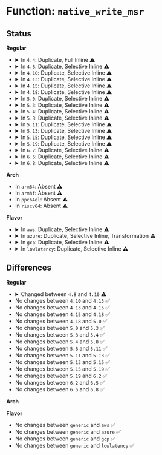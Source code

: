 # Function: <code>native_write_msr</code>

## Status
<b>Regular</b>
<ul>
<li>
<details>
<summary>In <code>4.4</code>: Duplicate, Full Inline ⚠️</summary>

**Collision:** Static Duplication

**Inline:** Full

**Transformation:** False

**Instances:**

```
In arch/x86/kernel/cpu/microcode/intel.c (ffffffff8104d4f7)
Location: arch/x86/include/asm/msr.h:84
Inline: True
Inline callers:
  - arch/x86/kernel/cpu/microcode/intel.c:collect_cpu_info_early
```
```
In arch/x86/kernel/cpu/microcode/amd.c (ffffffff8104e38d)
Location: arch/x86/include/asm/msr.h:84
Inline: True
Inline callers:
  - arch/x86/kernel/cpu/microcode/amd.c:apply_ucode_in_initrd
  - arch/x86/kernel/cpu/microcode/amd.c:apply_microcode_amd
  - arch/x86/kernel/cpu/microcode/amd.c:load_ucode_amd_ap
  - arch/x86/kernel/cpu/microcode/amd.c:reload_ucode_amd
```
```
In arch/x86/kernel/kvmclock.c (ffffffff810642a1)
Location: arch/x86/include/asm/msr.h:84
Inline: True
Inline callers:
  - arch/x86/kernel/kvmclock.c:kvm_crash_shutdown
  - arch/x86/kernel/kvmclock.c:kvm_shutdown
  - arch/x86/kernel/kvmclock.c:kvm_get_wallclock
```
</details>
</li>
<li>
<details>
<summary>In <code>4.8</code>: Duplicate, Selective Inline ⚠️</summary>

```c
void native_write_msr(unsigned int msr, unsigned int low, unsigned int high);
```

**Collision:** Static Duplication

**Inline:** Selective

**Transformation:** False

**Instances:**

```
In arch/x86/kernel/cpu/microcode/intel.c (ffffffff8104dd0b)
Location: arch/x86/include/asm/msr.h:118
Inline: True
Inline callers:
  - arch/x86/kernel/cpu/microcode/intel.c:apply_microcode_early
  - arch/x86/kernel/cpu/microcode/intel.c:apply_microcode_early
  - arch/x86/kernel/cpu/microcode/intel.c:collect_cpu_info_early
```
```
In arch/x86/kernel/cpu/microcode/amd.c (ffffffff8104e469)
Location: arch/x86/include/asm/msr.h:118
Inline: True
Inline callers:
  - arch/x86/kernel/cpu/microcode/amd.c:__apply_microcode_amd
```
```
In arch/x86/kernel/kvmclock.c (ffffffff81063f41)
Location: arch/x86/include/asm/msr.h:118
Inline: True
Inline callers:
  - arch/x86/kernel/kvmclock.c:kvm_shutdown
  - arch/x86/kernel/kvmclock.c:kvm_crash_shutdown
  - arch/x86/kernel/kvmclock.c:kvm_get_wallclock
```
```
In arch/x86/kernel/paravirt.c (ffffffff81064820)
Location: arch/x86/include/asm/msr.h:118
Inline: True
```
**Symbols:**

```
ffffffff81064820-ffffffff81064847: native_write_msr (STB_LOCAL)
```
</details>
</li>
<li>
<details>
<summary>In <code>4.10</code>: Duplicate, Selective Inline ⚠️</summary>

```c
void native_write_msr(unsigned int msr, u32 low, u32 high);
```

**Collision:** Static Duplication

**Inline:** Selective

**Transformation:** False

**Instances:**

```
In arch/x86/kernel/cpu/intel.c (ffffffff81041a1a)
Location: arch/x86/include/asm/msr.h:129
Inline: True
Inline callers:
  - arch/x86/kernel/cpu/intel.c:early_init_intel
```
```
In arch/x86/kernel/cpu/microcode/intel.c (ffffffff81050311)
Location: arch/x86/include/asm/msr.h:129
Inline: True
Inline callers:
  - arch/x86/kernel/cpu/microcode/intel.c:apply_microcode_intel
  - arch/x86/kernel/cpu/microcode/intel.c:apply_microcode_early
  - arch/x86/kernel/cpu/microcode/intel.c:apply_microcode_early
  - arch/x86/kernel/cpu/microcode/intel.c:collect_cpu_info_early
```
```
In arch/x86/kernel/cpu/microcode/amd.c (ffffffff81051039)
Location: arch/x86/include/asm/msr.h:129
Inline: True
Inline callers:
  - arch/x86/kernel/cpu/microcode/amd.c:__apply_microcode_amd
```
```
In arch/x86/kernel/kvmclock.c (ffffffff81067441)
Location: arch/x86/include/asm/msr.h:129
Inline: True
Inline callers:
  - arch/x86/kernel/kvmclock.c:kvm_shutdown
  - arch/x86/kernel/kvmclock.c:kvm_crash_shutdown
  - arch/x86/kernel/kvmclock.c:kvm_get_wallclock
```
```
In arch/x86/kernel/paravirt.c (ffffffff81067d00)
Location: arch/x86/include/asm/msr.h:129
Inline: True
```
**Symbols:**

```
ffffffff81067d00-ffffffff81067d27: native_write_msr (STB_LOCAL)
```
</details>
</li>
<li>
<details>
<summary>In <code>4.13</code>: Duplicate, Selective Inline ⚠️</summary>

```c
void native_write_msr(unsigned int msr, u32 low, u32 high);
```

**Collision:** Static Duplication

**Inline:** Selective

**Transformation:** False

**Instances:**

```
In arch/x86/kernel/kvmclock.c (ffffffff81066731)
Location: arch/x86/include/asm/msr.h:145
Inline: True
Inline callers:
  - arch/x86/kernel/kvmclock.c:kvm_shutdown
  - arch/x86/kernel/kvmclock.c:kvm_crash_shutdown
  - arch/x86/kernel/kvmclock.c:kvm_get_wallclock
```
```
In arch/x86/kernel/paravirt.c (ffffffff81067050)
Location: arch/x86/include/asm/msr.h:145
Inline: True
```
**Symbols:**

```
ffffffff81067050-ffffffff81067075: native_write_msr (STB_LOCAL)
```
</details>
</li>
<li>
<details>
<summary>In <code>4.15</code>: Duplicate, Selective Inline ⚠️</summary>

```c
void native_write_msr(unsigned int msr, u32 low, u32 high);
```

**Collision:** Static Duplication

**Inline:** Selective

**Transformation:** False

**Instances:**

```
In arch/x86/kernel/kvmclock.c (ffffffff8106a901)
Location: arch/x86/include/asm/msr.h:146
Inline: True
Inline callers:
  - arch/x86/kernel/kvmclock.c:kvm_shutdown
  - arch/x86/kernel/kvmclock.c:kvm_crash_shutdown
  - arch/x86/kernel/kvmclock.c:kvm_get_wallclock
```
```
In arch/x86/kernel/paravirt.c (ffffffff8106b1a0)
Location: arch/x86/include/asm/msr.h:146
Inline: True
```
**Symbols:**

```
ffffffff8106b1a0-ffffffff8106b1c6: native_write_msr (STB_LOCAL)
```
</details>
</li>
<li>
<details>
<summary>In <code>4.18</code>: Duplicate, Selective Inline ⚠️</summary>

```c
void native_write_msr(unsigned int msr, u32 low, u32 high);
```

**Collision:** Static Duplication

**Inline:** Selective

**Transformation:** False

**Instances:**

```
In arch/x86/kernel/kvmclock.c (ffffffff8106d5d9)
Location: arch/x86/include/asm/msr.h:160
Inline: True
Inline callers:
  - arch/x86/kernel/kvmclock.c:kvm_shutdown
  - arch/x86/kernel/kvmclock.c:kvm_crash_shutdown
  - arch/x86/kernel/kvmclock.c:kvm_get_wallclock
```
```
In arch/x86/kernel/paravirt.c (ffffffff8106de20)
Location: arch/x86/include/asm/msr.h:160
Inline: True
```
**Symbols:**

```
ffffffff8106de20-ffffffff8106de43: native_write_msr (STB_LOCAL)
```
</details>
</li>
<li>
<details>
<summary>In <code>5.0</code>: Duplicate, Selective Inline ⚠️</summary>

```c
void native_write_msr(unsigned int msr, u32 low, u32 high);
```

**Collision:** Static Duplication

**Inline:** Selective

**Transformation:** False

**Instances:**

```
In arch/x86/kernel/kvmclock.c (ffffffff810738b9)
Location: arch/x86/include/asm/msr.h:160
Inline: True
Inline callers:
  - arch/x86/kernel/kvmclock.c:kvm_shutdown
  - arch/x86/kernel/kvmclock.c:kvm_shutdown
  - arch/x86/kernel/kvmclock.c:kvm_crash_shutdown
  - arch/x86/kernel/kvmclock.c:kvm_crash_shutdown
```
```
In arch/x86/kernel/paravirt.c (ffffffff81073f30)
Location: arch/x86/include/asm/msr.h:160
Inline: True
```
**Symbols:**

```
ffffffff81073f30-ffffffff81073f53: native_write_msr (STB_LOCAL)
```
</details>
</li>
<li>
<details>
<summary>In <code>5.3</code>: Duplicate, Selective Inline ⚠️</summary>

```c
void native_write_msr(unsigned int msr, u32 low, u32 high);
```

**Collision:** Static Duplication

**Inline:** Selective

**Transformation:** False

**Instances:**

```
In arch/x86/kernel/kvmclock.c (ffffffff81077429)
Location: arch/x86/include/asm/msr.h:160
Inline: True
Inline callers:
  - arch/x86/kernel/kvmclock.c:kvm_shutdown
  - arch/x86/kernel/kvmclock.c:kvm_shutdown
  - arch/x86/kernel/kvmclock.c:kvm_crash_shutdown
  - arch/x86/kernel/kvmclock.c:kvm_crash_shutdown
```
```
In arch/x86/kernel/paravirt.c (ffffffff81077ab0)
Location: arch/x86/include/asm/msr.h:160
Inline: True
```
**Symbols:**

```
ffffffff81077ab0-ffffffff81077ad2: native_write_msr (STB_LOCAL)
```
</details>
</li>
<li>
<details>
<summary>In <code>5.4</code>: Duplicate, Selective Inline ⚠️</summary>

```c
void native_write_msr(unsigned int msr, u32 low, u32 high);
```

**Collision:** Static Duplication

**Inline:** Selective

**Transformation:** False

**Instances:**

```
In arch/x86/kernel/kvmclock.c (ffffffff810784b9)
Location: arch/x86/include/asm/msr.h:160
Inline: True
Inline callers:
  - arch/x86/kernel/kvmclock.c:kvm_shutdown
  - arch/x86/kernel/kvmclock.c:kvm_shutdown
  - arch/x86/kernel/kvmclock.c:kvm_crash_shutdown
  - arch/x86/kernel/kvmclock.c:kvm_crash_shutdown
```
```
In arch/x86/kernel/paravirt.c (ffffffff81078b20)
Location: arch/x86/include/asm/msr.h:160
Inline: True
```
**Symbols:**

```
ffffffff81078b20-ffffffff81078b42: native_write_msr (STB_LOCAL)
```
</details>
</li>
<li>
<details>
<summary>In <code>5.8</code>: Duplicate, Selective Inline ⚠️</summary>

```c
void native_write_msr(unsigned int msr, u32 low, u32 high);
```

**Collision:** Static Duplication

**Inline:** Selective

**Transformation:** False

**Instances:**

```
In arch/x86/kernel/kvmclock.c (ffffffff8107f7e9)
Location: arch/x86/include/asm/msr.h:160
Inline: True
Inline callers:
  - arch/x86/kernel/kvmclock.c:kvm_shutdown
  - arch/x86/kernel/kvmclock.c:kvm_shutdown
  - arch/x86/kernel/kvmclock.c:kvm_crash_shutdown
  - arch/x86/kernel/kvmclock.c:kvm_crash_shutdown
```
```
In arch/x86/kernel/paravirt.c (ffffffff8107fe20)
Location: arch/x86/include/asm/msr.h:160
Inline: True
```
**Symbols:**

```
ffffffff8107fe20-ffffffff8107fe42: native_write_msr (STB_LOCAL)
```
</details>
</li>
<li>
<details>
<summary>In <code>5.11</code>: Duplicate, Selective Inline ⚠️</summary>

```c
void native_write_msr(unsigned int msr, u32 low, u32 high);
```

**Collision:** Static Duplication

**Inline:** Selective

**Transformation:** False

**Instances:**

```
In arch/x86/kernel/kvmclock.c (ffffffff8107f449)
Location: arch/x86/include/asm/msr.h:158
Inline: True
Inline callers:
  - arch/x86/kernel/kvmclock.c:kvm_shutdown
  - arch/x86/kernel/kvmclock.c:kvm_shutdown
  - arch/x86/kernel/kvmclock.c:kvm_crash_shutdown
  - arch/x86/kernel/kvmclock.c:kvm_crash_shutdown
```
```
In arch/x86/kernel/paravirt.c (ffffffff8107fa40)
Location: arch/x86/include/asm/msr.h:158
Inline: True
```
**Symbols:**

```
ffffffff8107fa40-ffffffff8107fa62: native_write_msr (STB_LOCAL)
```
</details>
</li>
<li>
<details>
<summary>In <code>5.13</code>: Duplicate, Selective Inline ⚠️</summary>

```c
void native_write_msr(unsigned int msr, u32 low, u32 high);
```

**Collision:** Static Duplication

**Inline:** Selective

**Transformation:** False

**Instances:**

```
In arch/x86/kernel/kvmclock.c (ffffffff81080668)
Location: arch/x86/include/asm/msr.h:158
Inline: True
Inline callers:
  - arch/x86/kernel/kvmclock.c:kvmclock_disable
```
```
In arch/x86/kernel/paravirt.c (ffffffff81080b60)
Location: arch/x86/include/asm/msr.h:158
Inline: True
```
**Symbols:**

```
ffffffff81080b60-ffffffff81080b83: native_write_msr (STB_LOCAL)
```
</details>
</li>
<li>
<details>
<summary>In <code>5.15</code>: Duplicate, Selective Inline ⚠️</summary>

```c
void native_write_msr(unsigned int msr, u32 low, u32 high);
```

**Collision:** Static Duplication

**Inline:** Selective

**Transformation:** False

**Instances:**

```
In arch/x86/kernel/kvmclock.c (ffffffff8108f598)
Location: arch/x86/include/asm/msr.h:158
Inline: True
Inline callers:
  - arch/x86/kernel/kvmclock.c:kvmclock_disable
```
```
In arch/x86/kernel/paravirt.c (ffffffff8108fab0)
Location: arch/x86/include/asm/msr.h:158
Inline: True
```
**Symbols:**

```
ffffffff8108fab0-ffffffff8108fad0: native_write_msr (STB_LOCAL)
```
</details>
</li>
<li>
<details>
<summary>In <code>5.19</code>: Duplicate, Selective Inline ⚠️</summary>

```c
void native_write_msr(unsigned int msr, u32 low, u32 high);
```

**Collision:** Static Duplication

**Inline:** Selective

**Transformation:** False

**Instances:**

```
In arch/x86/kernel/kvmclock.c (ffffffff810a0328)
Location: arch/x86/include/asm/msr.h:143
Inline: True
Inline callers:
  - arch/x86/kernel/kvmclock.c:kvmclock_disable
```
```
In arch/x86/kernel/paravirt.c (ffffffff810a07c0)
Location: arch/x86/include/asm/msr.h:143
Inline: True
```
**Symbols:**

```
ffffffff810a07c0-ffffffff810a07fc: native_write_msr (STB_LOCAL)
```
</details>
</li>
<li>
<details>
<summary>In <code>6.2</code>: Duplicate, Selective Inline ⚠️</summary>

```c
void native_write_msr(unsigned int msr, u32 low, u32 high);
```

**Collision:** Static Duplication

**Inline:** Selective

**Transformation:** False

**Instances:**

```
In arch/x86/xen/pmu.c (ffffffff81034baa)
Location: arch/x86/include/asm/msr.h:143
Inline: True
Inline callers:
  - arch/x86/xen/pmu.c:pmu_msr_write
```
```
In arch/x86/xen/enlighten_pv.c (ffffffff8103866c)
Location: arch/x86/include/asm/msr.h:143
Inline: True
Inline callers:
  - arch/x86/xen/enlighten_pv.c:xen_do_write_msr
```
```
In arch/x86/kernel/kvmclock.c (ffffffff810b7e18)
Location: arch/x86/include/asm/msr.h:143
Inline: True
Inline callers:
  - arch/x86/kernel/kvmclock.c:kvmclock_disable
```
```
In arch/x86/kernel/paravirt.c (ffffffff810b84f0)
Location: arch/x86/include/asm/msr.h:143
Inline: True
```
**Symbols:**

```
ffffffff810b84f0-ffffffff810b852c: native_write_msr (STB_LOCAL)
```
</details>
</li>
<li>
<details>
<summary>In <code>6.5</code>: Duplicate, Selective Inline ⚠️</summary>

```c
void native_write_msr(unsigned int msr, u32 low, u32 high);
```

**Collision:** Static Duplication

**Inline:** Selective

**Transformation:** False

**Instances:**

```
In arch/x86/xen/pmu.c (ffffffff81034b2a)
Location: arch/x86/include/asm/msr.h:143
Inline: True
Inline callers:
  - arch/x86/xen/pmu.c:pmu_msr_write
```
```
In arch/x86/xen/enlighten_pv.c (ffffffff81038479)
Location: arch/x86/include/asm/msr.h:143
Inline: True
Inline callers:
  - arch/x86/xen/enlighten_pv.c:xen_do_write_msr
```
```
In arch/x86/kernel/kvmclock.c (ffffffff810bafa8)
Location: arch/x86/include/asm/msr.h:143
Inline: True
Inline callers:
  - arch/x86/kernel/kvmclock.c:kvmclock_disable
```
```
In arch/x86/kernel/paravirt.c (ffffffff810bb690)
Location: arch/x86/include/asm/msr.h:143
Inline: True
```
**Symbols:**

```
ffffffff810bb690-ffffffff810bb6cc: native_write_msr (STB_LOCAL)
```
</details>
</li>
<li>
<details>
<summary>In <code>6.8</code>: Duplicate, Selective Inline ⚠️</summary>

```c
void native_write_msr(unsigned int msr, u32 low, u32 high);
```

**Collision:** Static Duplication

**Inline:** Selective

**Transformation:** False

**Instances:**

```
In arch/x86/xen/pmu.c (ffffffff8103ad2a)
Location: arch/x86/include/asm/msr.h:143
Inline: True
Inline callers:
  - arch/x86/xen/pmu.c:pmu_msr_write
```
```
In arch/x86/xen/enlighten_pv.c (ffffffff8103e7e9)
Location: arch/x86/include/asm/msr.h:143
Inline: True
Inline callers:
  - arch/x86/xen/enlighten_pv.c:xen_do_write_msr
```
```
In arch/x86/kernel/kvmclock.c (ffffffff810c23f9)
Location: arch/x86/include/asm/msr.h:143
Inline: True
Inline callers:
  - arch/x86/kernel/kvmclock.c:kvmclock_disable
```
```
In arch/x86/kernel/paravirt.c (ffffffff810c2aa0)
Location: arch/x86/include/asm/msr.h:143
Inline: True
```
**Symbols:**

```
ffffffff810c2aa0-ffffffff810c2adc: native_write_msr (STB_LOCAL)
```
</details>
</li>
</ul>
<b>Arch</b>
<ul>
<li>
In <code>arm64</code>: Absent ⚠️
</li>
<li>
In <code>armhf</code>: Absent ⚠️
</li>
<li>
In <code>ppc64el</code>: Absent ⚠️
</li>
<li>
In <code>riscv64</code>: Absent ⚠️
</li>
</ul>
<b>Flavor</b>
<ul>
<li>
<details>
<summary>In <code>aws</code>: Duplicate, Selective Inline ⚠️</summary>

```c
void native_write_msr(unsigned int msr, u32 low, u32 high);
```

**Collision:** Static Duplication

**Inline:** Selective

**Transformation:** False

**Instances:**

```
In arch/x86/kernel/kvmclock.c (ffffffff810774b9)
Location: arch/x86/include/asm/msr.h:160
Inline: True
Inline callers:
  - arch/x86/kernel/kvmclock.c:kvm_shutdown
  - arch/x86/kernel/kvmclock.c:kvm_shutdown
  - arch/x86/kernel/kvmclock.c:kvm_crash_shutdown
  - arch/x86/kernel/kvmclock.c:kvm_crash_shutdown
```
```
In arch/x86/kernel/paravirt.c (ffffffff81077b20)
Location: arch/x86/include/asm/msr.h:160
Inline: True
```
**Symbols:**

```
ffffffff81077b20-ffffffff81077b42: native_write_msr (STB_LOCAL)
```
</details>
</li>
<li>
<details>
<summary>In <code>azure</code>: Duplicate, Selective Inline, Transformation ⚠️</summary>

```c
void native_write_msr(unsigned int msr, u32 low, u32 high);
```

**Collision:** Static Duplication

**Inline:** Selective

**Transformation:** True

**Instances:**

```
In arch/x86/events/core.c (ffffffff810064e5)
Location: arch/x86/include/asm/msr.h:160
Inline: True
Inline callers:
  - arch/x86/events/core.c:x86_pmu_enable_event
  - arch/x86/events/core.c:x86_pmu_enable_event
  - arch/x86/events/core.c:x86_pmu_enable_event
  - arch/x86/events/core.c:x86_perf_event_set_period
  - arch/x86/events/core.c:x86_perf_event_set_period
  - arch/x86/events/core.c:x86_perf_event_set_period
  - arch/x86/events/core.c:x86_pmu_enable_all
  - arch/x86/events/core.c:x86_pmu_enable_all
  - arch/x86/events/core.c:x86_pmu_enable_all
  - arch/x86/events/core.c:x86_pmu_disable_all
  - arch/x86/events/core.c:x86_pmu_disable_all
```
```
In arch/x86/events/amd/core.c (ffffffff81007cfd)
Location: arch/x86/include/asm/msr.h:160
Inline: True
Inline callers:
  - arch/x86/events/amd/core.c:amd_pmu_disable_event
  - arch/x86/events/amd/core.c:amd_pmu_disable_event
```
```
In arch/x86/events/amd/uncore.c (ffffffff810086ef)
Location: arch/x86/include/asm/msr.h:160
Inline: True
Inline callers:
  - arch/x86/events/amd/uncore.c:amd_uncore_start
  - arch/x86/events/amd/uncore.c:amd_uncore_start
```
```
In arch/x86/events/amd/ibs.c (ffffffff810093f1)
Location: arch/x86/include/asm/msr.h:160
Inline: True
Inline callers:
  - arch/x86/events/amd/ibs.c:perf_ibs_handle_irq
  - arch/x86/events/amd/ibs.c:perf_ibs_stop
  - arch/x86/events/amd/ibs.c:perf_ibs_stop
  - arch/x86/events/amd/ibs.c:perf_ibs_start
```
```
In arch/x86/events/intel/core.c (ffffffff8100c2a0)
Location: arch/x86/include/asm/msr.h:160
Inline: True
Inline callers:
  - arch/x86/events/intel/core.c:intel_pmu_cpu_dying
  - arch/x86/events/intel/core.c:intel_pmu_cpu_starting
  - arch/x86/events/intel/core.c:intel_pmu_cpu_starting
  - arch/x86/events/intel/core.c:core_pmu_enable_all
  - arch/x86/events/intel/core.c:core_pmu_enable_all
  - arch/x86/events/intel/core.c:core_pmu_enable_all
  - arch/x86/events/intel/core.c:intel_pmu_handle_irq
  - arch/x86/events/intel/core.c:intel_pmu_handle_irq_v4
  - arch/x86/events/intel/core.c:intel_pmu_save_and_restart
  - arch/x86/events/intel/core.c:intel_pmu_enable_event
  - arch/x86/events/intel/core.c:intel_pmu_enable_event
  - arch/x86/events/intel/core.c:intel_pmu_enable_event
  - arch/x86/events/intel/core.c:intel_pmu_disable_event
  - arch/x86/events/intel/core.c:intel_pmu_disable_event
  - arch/x86/events/intel/core.c:intel_pmu_disable_event
  - arch/x86/events/intel/core.c:intel_tfa_pmu_enable_all
  - arch/x86/events/intel/core.c:intel_pmu_nhm_enable_all
  - arch/x86/events/intel/core.c:intel_pmu_nhm_enable_all
  - arch/x86/events/intel/core.c:intel_pmu_nhm_enable_all
  - arch/x86/events/intel/core.c:intel_pmu_nhm_enable_all
  - arch/x86/events/intel/core.c:intel_pmu_nhm_enable_all
  - arch/x86/events/intel/core.c:intel_pmu_nhm_enable_all
  - arch/x86/events/intel/core.c:intel_pmu_nhm_enable_all
  - arch/x86/events/intel/core.c:intel_pmu_nhm_enable_all
  - arch/x86/events/intel/core.c:__intel_pmu_disable_all
Direct callers:
  - arch/x86/events/intel/core.c:intel_pmu_reset
  - arch/x86/events/intel/core.c:intel_pmu_reset
  - arch/x86/events/intel/core.c:intel_pmu_reset
```
```
In arch/x86/events/intel/ds.c (ffffffff81010e87)
Location: arch/x86/include/asm/msr.h:160
Inline: True
Inline callers:
  - arch/x86/events/intel/ds.c:perf_restore_debug_store
  - arch/x86/events/intel/ds.c:intel_pmu_pebs_disable_all
  - arch/x86/events/intel/ds.c:intel_pmu_pebs_enable_all
  - arch/x86/events/intel/ds.c:intel_pmu_pebs_disable
  - arch/x86/events/intel/ds.c:intel_pmu_pebs_enable
  - arch/x86/events/intel/ds.c:intel_pmu_pebs_enable
  - arch/x86/events/intel/ds.c:intel_pmu_disable_bts
  - arch/x86/events/intel/ds.c:intel_pmu_enable_bts
```
```
In arch/x86/events/intel/knc.c (ffffffff81011188)
Location: arch/x86/include/asm/msr.h:160
Inline: True
Inline callers:
  - arch/x86/events/intel/knc.c:knc_pmu_handle_irq
  - arch/x86/events/intel/knc.c:knc_pmu_enable_all
  - arch/x86/events/intel/knc.c:knc_pmu_disable_all
```
```
In arch/x86/events/intel/lbr.c (ffffffff810121ec)
Location: arch/x86/include/asm/msr.h:160
Inline: True
Inline callers:
  - arch/x86/events/intel/lbr.c:intel_pmu_lbr_disable_all
  - arch/x86/events/intel/lbr.c:intel_pmu_lbr_enable_all
  - arch/x86/events/intel/lbr.c:intel_pmu_lbr_enable_all
  - arch/x86/events/intel/lbr.c:intel_pmu_lbr_sched_task
  - arch/x86/events/intel/lbr.c:intel_pmu_lbr_sched_task
  - arch/x86/events/intel/lbr.c:intel_pmu_lbr_sched_task
  - arch/x86/events/intel/lbr.c:intel_pmu_lbr_sched_task
  - arch/x86/events/intel/lbr.c:intel_pmu_lbr_sched_task
  - arch/x86/events/intel/lbr.c:intel_pmu_lbr_sched_task
  - arch/x86/events/intel/lbr.c:intel_pmu_lbr_sched_task
  - arch/x86/events/intel/lbr.c:intel_pmu_lbr_reset
  - arch/x86/events/intel/lbr.c:intel_pmu_lbr_reset
  - arch/x86/events/intel/lbr.c:intel_pmu_lbr_reset
  - arch/x86/events/intel/lbr.c:intel_pmu_lbr_reset
```
```
In arch/x86/events/intel/p4.c (ffffffff81012ce4)
Location: arch/x86/include/asm/msr.h:160
Inline: True
Inline callers:
  - arch/x86/events/intel/p4.c:p4_pmu_handle_irq
```
```
In arch/x86/events/intel/p6.c (ffffffff81013922)
Location: arch/x86/include/asm/msr.h:160
Inline: True
Inline callers:
  - arch/x86/events/intel/p6.c:p6_pmu_enable_all
  - arch/x86/events/intel/p6.c:p6_pmu_disable_all
```
```
In arch/x86/events/intel/pt.c (ffffffff81013ba0)
Location: arch/x86/include/asm/msr.h:160
Inline: True
Inline callers:
  - arch/x86/events/intel/pt.c:intel_pt_handle_vmx
  - arch/x86/events/intel/pt.c:pt_handle_status
  - arch/x86/events/intel/pt.c:pt_config_buffer
  - arch/x86/events/intel/pt.c:pt_config_buffer
  - arch/x86/events/intel/pt.c:pt_config_stop
  - arch/x86/events/intel/pt.c:pt_config
  - arch/x86/events/intel/pt.c:pt_config
  - arch/x86/events/intel/pt.c:pt_config
  - arch/x86/events/intel/pt.c:pt_config
```
```
In arch/x86/events/intel/uncore_nhmex.c (ffffffff810194ed)
Location: arch/x86/include/asm/msr.h:160
Inline: True
Inline callers:
  - arch/x86/events/intel/uncore_nhmex.c:nhmex_rbox_msr_enable_event
  - arch/x86/events/intel/uncore_nhmex.c:nhmex_rbox_msr_enable_event
  - arch/x86/events/intel/uncore_nhmex.c:nhmex_rbox_msr_enable_event
  - arch/x86/events/intel/uncore_nhmex.c:nhmex_rbox_msr_enable_event
  - arch/x86/events/intel/uncore_nhmex.c:nhmex_rbox_msr_enable_event
  - arch/x86/events/intel/uncore_nhmex.c:nhmex_rbox_msr_enable_event
  - arch/x86/events/intel/uncore_nhmex.c:nhmex_rbox_msr_enable_event
  - arch/x86/events/intel/uncore_nhmex.c:nhmex_rbox_msr_enable_event
  - arch/x86/events/intel/uncore_nhmex.c:nhmex_rbox_msr_enable_event
  - arch/x86/events/intel/uncore_nhmex.c:nhmex_rbox_msr_enable_event
  - arch/x86/events/intel/uncore_nhmex.c:nhmex_mbox_msr_enable_event
  - arch/x86/events/intel/uncore_nhmex.c:nhmex_mbox_msr_enable_event
  - arch/x86/events/intel/uncore_nhmex.c:nhmex_mbox_msr_enable_event
  - arch/x86/events/intel/uncore_nhmex.c:nhmex_mbox_msr_enable_event
  - arch/x86/events/intel/uncore_nhmex.c:nhmex_mbox_msr_enable_event
  - arch/x86/events/intel/uncore_nhmex.c:nhmex_mbox_msr_enable_event
  - arch/x86/events/intel/uncore_nhmex.c:nhmex_mbox_msr_enable_event
  - arch/x86/events/intel/uncore_nhmex.c:nhmex_sbox_msr_enable_event
  - arch/x86/events/intel/uncore_nhmex.c:nhmex_sbox_msr_enable_event
  - arch/x86/events/intel/uncore_nhmex.c:nhmex_sbox_msr_enable_event
  - arch/x86/events/intel/uncore_nhmex.c:nhmex_sbox_msr_enable_event
  - arch/x86/events/intel/uncore_nhmex.c:nhmex_sbox_msr_enable_event
  - arch/x86/events/intel/uncore_nhmex.c:nhmex_bbox_msr_enable_event
  - arch/x86/events/intel/uncore_nhmex.c:nhmex_bbox_msr_enable_event
  - arch/x86/events/intel/uncore_nhmex.c:nhmex_bbox_msr_enable_event
  - arch/x86/events/intel/uncore_nhmex.c:nhmex_uncore_msr_disable_event
  - arch/x86/events/intel/uncore_nhmex.c:nhmex_uncore_msr_enable_box
  - arch/x86/events/intel/uncore_nhmex.c:nhmex_uncore_msr_disable_box
  - arch/x86/events/intel/uncore_nhmex.c:nhmex_uncore_msr_exit_box
  - arch/x86/events/intel/uncore_nhmex.c:nhmex_uncore_msr_init_box
```
```
In arch/x86/events/intel/uncore_snb.c (ffffffff81019b55)
Location: arch/x86/include/asm/msr.h:160
Inline: True
Inline callers:
  - arch/x86/events/intel/uncore_snb.c:nhm_uncore_msr_enable_box
  - arch/x86/events/intel/uncore_snb.c:nhm_uncore_msr_disable_box
  - arch/x86/events/intel/uncore_snb.c:skl_uncore_msr_enable_box
  - arch/x86/events/intel/uncore_snb.c:skl_uncore_msr_init_box
  - arch/x86/events/intel/uncore_snb.c:snb_uncore_msr_enable_box
  - arch/x86/events/intel/uncore_snb.c:snb_uncore_msr_disable_event
```
```
In arch/x86/events/intel/uncore_snbep.c (ffffffff8101c7f4)
Location: arch/x86/include/asm/msr.h:160
Inline: True
Inline callers:
  - arch/x86/events/intel/uncore_snbep.c:snr_cha_enable_event
  - arch/x86/events/intel/uncore_snbep.c:snr_cha_enable_event
  - arch/x86/events/intel/uncore_snbep.c:skx_iio_enable_event
  - arch/x86/events/intel/uncore_snbep.c:hswep_uncore_sbox_msr_init_box
  - arch/x86/events/intel/uncore_snbep.c:hswep_cbox_enable_event
  - arch/x86/events/intel/uncore_snbep.c:hswep_cbox_enable_event
  - arch/x86/events/intel/uncore_snbep.c:hswep_cbox_enable_event
  - arch/x86/events/intel/uncore_snbep.c:ivbep_cbox_enable_event
  - arch/x86/events/intel/uncore_snbep.c:ivbep_cbox_enable_event
  - arch/x86/events/intel/uncore_snbep.c:ivbep_cbox_enable_event
  - arch/x86/events/intel/uncore_snbep.c:ivbep_uncore_msr_init_box
  - arch/x86/events/intel/uncore_snbep.c:snbep_uncore_msr_init_box
  - arch/x86/events/intel/uncore_snbep.c:snbep_uncore_msr_disable_event
  - arch/x86/events/intel/uncore_snbep.c:snbep_uncore_msr_enable_event
  - arch/x86/events/intel/uncore_snbep.c:snbep_uncore_msr_enable_event
  - arch/x86/events/intel/uncore_snbep.c:snbep_uncore_msr_enable_box
  - arch/x86/events/intel/uncore_snbep.c:snbep_uncore_msr_disable_box
```
```
In arch/x86/hyperv/hv_init.c (ffffffff8101d295)
Location: arch/x86/include/asm/msr.h:160
Inline: True
Inline callers:
  - arch/x86/hyperv/hv_init.c:hyperv_report_panic_msg
  - arch/x86/hyperv/hv_init.c:hyperv_report_panic_msg
  - arch/x86/hyperv/hv_init.c:hyperv_report_panic_msg
  - arch/x86/hyperv/hv_init.c:hyperv_report_panic_msg
  - arch/x86/hyperv/hv_init.c:hyperv_report_panic_msg
  - arch/x86/hyperv/hv_init.c:hyperv_report_panic_msg
  - arch/x86/hyperv/hv_init.c:hyperv_cleanup
  - arch/x86/hyperv/hv_init.c:hyperv_cleanup
  - arch/x86/hyperv/hv_init.c:hyperv_cleanup
  - arch/x86/hyperv/hv_init.c:set_hv_tscchange_cb
  - arch/x86/hyperv/hv_init.c:set_hv_tscchange_cb
  - arch/x86/hyperv/hv_init.c:hyperv_stop_tsc_emulation
  - arch/x86/hyperv/hv_init.c:hv_cpu_init
Direct callers:
  - arch/x86/hyperv/hv_init.c:hyperv_init
  - arch/x86/hyperv/hv_init.c:hyperv_init
  - arch/x86/hyperv/hv_init.c:hyperv_init
```
```
In arch/x86/hyperv/hv_apic.c (ffffffff8101f218)
Location: arch/x86/include/asm/msr.h:160
Inline: True
Inline callers:
  - arch/x86/hyperv/hv_apic.c:hv_apic_eoi_write
  - arch/x86/hyperv/hv_apic.c:hv_apic_eoi_write
  - arch/x86/hyperv/hv_apic.c:hv_apic_icr_write
  - arch/x86/hyperv/hv_apic.c:hv_apic_icr_write
```
```
In arch/x86/kernel/process_64.c (ffffffff8102001f)
Location: arch/x86/include/asm/msr.h:160
Inline: True
Inline callers:
  - arch/x86/kernel/process_64.c:do_arch_prctl_64
  - arch/x86/kernel/process_64.c:do_arch_prctl_64
  - arch/x86/kernel/process_64.c:do_arch_prctl_64
  - arch/x86/kernel/process_64.c:do_arch_prctl_64
  - arch/x86/kernel/process_64.c:__switch_to
  - arch/x86/kernel/process_64.c:__switch_to
  - arch/x86/kernel/process_64.c:__switch_to
  - arch/x86/kernel/process_64.c:__switch_to
  - arch/x86/kernel/process_64.c:__switch_to
  - arch/x86/kernel/process_64.c:__switch_to
```
```
In arch/x86/kernel/process.c (ffffffff8102d991)
Location: arch/x86/include/asm/msr.h:160
Inline: True
Inline callers:
  - arch/x86/kernel/process.c:do_arch_prctl_common
  - arch/x86/kernel/process.c:__switch_to_xtra
  - arch/x86/kernel/process.c:__switch_to_xtra
  - arch/x86/kernel/process.c:__switch_to_xtra
  - arch/x86/kernel/process.c:__switch_to_xtra
  - arch/x86/kernel/process.c:__switch_to_xtra
  - arch/x86/kernel/process.c:__switch_to_xtra
  - arch/x86/kernel/process.c:__switch_to_xtra
  - arch/x86/kernel/process.c:__switch_to_xtra
  - arch/x86/kernel/process.c:__switch_to_xtra
  - arch/x86/kernel/process.c:__switch_to_xtra
  - arch/x86/kernel/process.c:__switch_to_xtra
  - arch/x86/kernel/process.c:__switch_to_xtra
  - arch/x86/kernel/process.c:speculation_ctrl_update
  - arch/x86/kernel/process.c:speculation_ctrl_update
  - arch/x86/kernel/process.c:speculation_ctrl_update
  - arch/x86/kernel/process.c:speculation_ctrl_update
  - arch/x86/kernel/process.c:speculation_ctrl_update
  - arch/x86/kernel/process.c:enable_cpuid
```
```
In arch/x86/kernel/step.c (ffffffff81032f72)
Location: arch/x86/include/asm/msr.h:160
Inline: True
Inline callers:
  - arch/x86/kernel/step.c:set_task_blockstep
```
```
In arch/x86/kernel/cpu/common.c (ffffffff8103693d)
Location: arch/x86/include/asm/msr.h:160
Inline: True
Inline callers:
  - arch/x86/kernel/cpu/common.c:cpu_init
  - arch/x86/kernel/cpu/common.c:cpu_init
  - arch/x86/kernel/cpu/common.c:cpu_init
  - arch/x86/kernel/cpu/common.c:cpu_init
  - arch/x86/kernel/cpu/common.c:cpu_init
  - arch/x86/kernel/cpu/common.c:cpu_init
  - arch/x86/kernel/cpu/common.c:syscall_init
  - arch/x86/kernel/cpu/common.c:syscall_init
  - arch/x86/kernel/cpu/common.c:syscall_init
  - arch/x86/kernel/cpu/common.c:syscall_init
  - arch/x86/kernel/cpu/common.c:syscall_init
  - arch/x86/kernel/cpu/common.c:syscall_init
  - arch/x86/kernel/cpu/common.c:syscall_init
  - arch/x86/kernel/cpu/common.c:syscall_init
  - arch/x86/kernel/cpu/common.c:identify_cpu
  - arch/x86/kernel/cpu/common.c:identify_cpu
  - arch/x86/kernel/cpu/common.c:identify_cpu
  - arch/x86/kernel/cpu/common.c:identify_cpu
  - arch/x86/kernel/cpu/common.c:load_percpu_segment
  - arch/x86/kernel/cpu/common.c:load_percpu_segment
```
```
In arch/x86/kernel/cpu/bugs.c (ffffffff81037af0)
Location: arch/x86/include/asm/msr.h:160
Inline: True
Inline callers:
  - arch/x86/kernel/cpu/bugs.c:x86_spec_ctrl_setup_ap
  - arch/x86/kernel/cpu/bugs.c:update_stibp_msr
  - arch/x86/kernel/cpu/bugs.c:x86_virt_spec_ctrl
Direct callers:
  - arch/x86/kernel/cpu/bugs.c:__ssb_select_mitigation
  - arch/x86/kernel/cpu/bugs.c:check_bugs
```
```
In arch/x86/kernel/cpu/umwait.c (ffffffff8103837b)
Location: arch/x86/include/asm/msr.h:160
Inline: True
Inline callers:
  - arch/x86/kernel/cpu/umwait.c:umwait_syscore_resume
  - arch/x86/kernel/cpu/umwait.c:umwait_cpu_offline
  - arch/x86/kernel/cpu/umwait.c:umwait_cpu_online
```
```
In arch/x86/kernel/cpu/intel.c (ffffffff81039242)
Location: arch/x86/include/asm/msr.h:160
Inline: True
Inline callers:
  - arch/x86/kernel/cpu/intel.c:init_intel
```
```
In arch/x86/kernel/cpu/tsx.c (ffffffff810398b0)
Location: arch/x86/include/asm/msr.h:160
Inline: True
Inline callers:
  - arch/x86/kernel/cpu/tsx.c:tsx_enable
  - arch/x86/kernel/cpu/tsx.c:tsx_disable
```
```
In arch/x86/kernel/cpu/intel_epb.c (ffffffff81039a5e)
Location: arch/x86/include/asm/msr.h:160
Inline: True
Inline callers:
  - arch/x86/kernel/cpu/intel_epb.c:intel_epb_restore
```
```
In arch/x86/kernel/cpu/amd.c (ffffffff8103ac6a)
Location: arch/x86/include/asm/msr.h:160
Inline: True
Inline callers:
  - arch/x86/kernel/cpu/amd.c:set_dr_addr_mask
  - arch/x86/kernel/cpu/amd.c:set_dr_addr_mask
```
```
In arch/x86/kernel/cpu/centaur.c (ffffffff8103b510)
Location: arch/x86/include/asm/msr.h:160
Inline: False
Direct callers:
  - arch/x86/kernel/cpu/centaur.c:init_centaur
  - arch/x86/kernel/cpu/centaur.c:init_centaur
```
```
In arch/x86/kernel/cpu/zhaoxin.c (ffffffff8103b820)
Location: arch/x86/include/asm/msr.h:160
Inline: True
Direct callers:
  - arch/x86/kernel/cpu/zhaoxin.c:init_zhaoxin
  - arch/x86/kernel/cpu/zhaoxin.c:init_zhaoxin
```
```
In arch/x86/kernel/cpu/mce/core.c (ffffffff8103e261)
Location: arch/x86/include/asm/msr.h:160
Inline: True
Inline callers:
  - arch/x86/kernel/cpu/mce/core.c:mce_cpu_online
  - arch/x86/kernel/cpu/mce/core.c:mce_cpu_online
  - arch/x86/kernel/cpu/mce/core.c:vendor_disable_error_reporting
  - arch/x86/kernel/cpu/mce/core.c:vendor_disable_error_reporting
  - arch/x86/kernel/cpu/mce/core.c:__mcheck_cpu_init_clear_banks
  - arch/x86/kernel/cpu/mce/core.c:__mcheck_cpu_init_clear_banks
  - arch/x86/kernel/cpu/mce/core.c:__mcheck_cpu_init_clear_banks
  - arch/x86/kernel/cpu/mce/core.c:__mcheck_cpu_init_clear_banks
```
```
In arch/x86/kernel/cpu/mce/intel.c (ffffffff8103ffac)
Location: arch/x86/include/asm/msr.h:160
Inline: True
Inline callers:
  - arch/x86/kernel/cpu/mce/intel.c:mce_intel_feature_clear
  - arch/x86/kernel/cpu/mce/intel.c:mce_intel_feature_init
  - arch/x86/kernel/cpu/mce/intel.c:__cmci_disable_bank
  - arch/x86/kernel/cpu/mce/intel.c:cmci_discover
  - arch/x86/kernel/cpu/mce/intel.c:cmci_toggle_interrupt_mode
```
```
In arch/x86/kernel/cpu/mce/amd.c (ffffffff810410d0)
Location: arch/x86/include/asm/msr.h:160
Inline: True
Inline callers:
  - arch/x86/kernel/cpu/mce/amd.c:log_and_reset_block
  - arch/x86/kernel/cpu/mce/amd.c:log_and_reset_block
  - arch/x86/kernel/cpu/mce/amd.c:amd_deferred_error_interrupt
  - arch/x86/kernel/cpu/mce/amd.c:amd_deferred_error_interrupt
  - arch/x86/kernel/cpu/mce/amd.c:amd_deferred_error_interrupt
  - arch/x86/kernel/cpu/mce/amd.c:amd_deferred_error_interrupt
  - arch/x86/kernel/cpu/mce/amd.c:mce_amd_feature_init
  - arch/x86/kernel/cpu/mce/amd.c:mce_amd_feature_init
  - arch/x86/kernel/cpu/mce/amd.c:mce_amd_feature_init
  - arch/x86/kernel/cpu/mce/amd.c:mce_amd_feature_init
  - arch/x86/kernel/cpu/mce/amd.c:disable_err_thresholding
  - arch/x86/kernel/cpu/mce/amd.c:disable_err_thresholding
  - arch/x86/kernel/cpu/mce/amd.c:disable_err_thresholding
  - arch/x86/kernel/cpu/mce/amd.c:disable_err_thresholding
  - arch/x86/kernel/cpu/mce/amd.c:threshold_restart_bank
  - arch/x86/kernel/cpu/mce/amd.c:threshold_restart_bank
```
```
In arch/x86/kernel/cpu/mce/therm_throt.c (ffffffff81042b0b)
Location: arch/x86/include/asm/msr.h:160
Inline: True
Inline callers:
  - arch/x86/kernel/cpu/mce/therm_throt.c:intel_init_thermal
  - arch/x86/kernel/cpu/mce/therm_throt.c:intel_init_thermal
  - arch/x86/kernel/cpu/mce/therm_throt.c:intel_init_thermal
  - arch/x86/kernel/cpu/mce/therm_throt.c:intel_init_thermal
  - arch/x86/kernel/cpu/mce/therm_throt.c:intel_init_thermal
  - arch/x86/kernel/cpu/mce/therm_throt.c:intel_init_thermal
  - arch/x86/kernel/cpu/mce/therm_throt.c:intel_init_thermal
```
```
In arch/x86/kernel/cpu/microcode/intel.c (ffffffff81047b01)
Location: arch/x86/include/asm/msr.h:160
Inline: True
Inline callers:
  - arch/x86/kernel/cpu/microcode/intel.c:apply_microcode_intel
```
```
In arch/x86/kernel/cpu/resctrl/core.c (ffffffff810493e3)
Location: arch/x86/include/asm/msr.h:160
Inline: True
Inline callers:
  - arch/x86/kernel/cpu/resctrl/core.c:cat_wrmsr
  - arch/x86/kernel/cpu/resctrl/core.c:cat_wrmsr
  - arch/x86/kernel/cpu/resctrl/core.c:mba_wrmsr_intel
  - arch/x86/kernel/cpu/resctrl/core.c:mba_wrmsr_intel
  - arch/x86/kernel/cpu/resctrl/core.c:mba_wrmsr_amd
  - arch/x86/kernel/cpu/resctrl/core.c:mba_wrmsr_amd
```
```
In arch/x86/kernel/cpu/resctrl/rdtgroup.c (ffffffff8104b788)
Location: arch/x86/include/asm/msr.h:160
Inline: True
Inline callers:
  - arch/x86/kernel/cpu/resctrl/rdtgroup.c:l2_qos_cfg_update
  - arch/x86/kernel/cpu/resctrl/rdtgroup.c:l2_qos_cfg_update
  - arch/x86/kernel/cpu/resctrl/rdtgroup.c:l3_qos_cfg_update
  - arch/x86/kernel/cpu/resctrl/rdtgroup.c:l3_qos_cfg_update
  - arch/x86/kernel/cpu/resctrl/rdtgroup.c:__resctrl_sched_in
  - arch/x86/kernel/cpu/resctrl/rdtgroup.c:__resctrl_sched_in
```
```
In arch/x86/kernel/cpu/resctrl/monitor.c (ffffffff8104e4bd)
Location: arch/x86/include/asm/msr.h:160
Inline: True
Inline callers:
  - arch/x86/kernel/cpu/resctrl/monitor.c:mbm_handle_overflow
  - arch/x86/kernel/cpu/resctrl/monitor.c:mbm_handle_overflow
  - arch/x86/kernel/cpu/resctrl/monitor.c:mbm_update
  - arch/x86/kernel/cpu/resctrl/monitor.c:mbm_update
  - arch/x86/kernel/cpu/resctrl/monitor.c:__mon_event_count
  - arch/x86/kernel/cpu/resctrl/monitor.c:__mon_event_count
  - arch/x86/kernel/cpu/resctrl/monitor.c:free_rmid
  - arch/x86/kernel/cpu/resctrl/monitor.c:free_rmid
  - arch/x86/kernel/cpu/resctrl/monitor.c:__check_limbo
  - arch/x86/kernel/cpu/resctrl/monitor.c:__check_limbo
```
```
In arch/x86/kernel/cpu/resctrl/pseudo_lock.c (ffffffff810504ed)
Location: arch/x86/include/asm/msr.h:160
Inline: True
Inline callers:
  - arch/x86/kernel/cpu/resctrl/pseudo_lock.c:measure_cycles_lat_fn
  - arch/x86/kernel/cpu/resctrl/pseudo_lock.c:measure_cycles_lat_fn
  - arch/x86/kernel/cpu/resctrl/pseudo_lock.c:pseudo_lock_fn
```
```
In arch/x86/kernel/tsc_sync.c (ffffffff81055417)
Location: arch/x86/include/asm/msr.h:160
Inline: True
Inline callers:
  - arch/x86/kernel/tsc_sync.c:tsc_store_and_check_tsc_adjust
  - arch/x86/kernel/tsc_sync.c:tsc_verify_tsc_adjust
Direct callers:
  - arch/x86/kernel/tsc_sync.c:check_tsc_sync_target
  - arch/x86/kernel/tsc_sync.c:tsc_store_and_check_tsc_adjust
```
```
In arch/x86/kernel/apic/apic.c (ffffffff8105627a)
Location: arch/x86/include/asm/msr.h:160
Inline: True
Inline callers:
  - arch/x86/kernel/apic/apic.c:__x2apic_enable
  - arch/x86/kernel/apic/apic.c:__x2apic_enable
  - arch/x86/kernel/apic/apic.c:lapic_next_deadline
  - arch/x86/kernel/apic/apic.c:lapic_next_deadline
```
```
In arch/x86/kernel/apic/x2apic_phys.c (ffffffff8105d10a)
Location: arch/x86/include/asm/msr.h:160
Inline: True
Inline callers:
  - arch/x86/kernel/apic/x2apic_phys.c:x2apic_send_IPI_all
  - arch/x86/kernel/apic/x2apic_phys.c:x2apic_send_IPI_all
  - arch/x86/kernel/apic/x2apic_phys.c:x2apic_send_IPI_allbutself
  - arch/x86/kernel/apic/x2apic_phys.c:x2apic_send_IPI_allbutself
  - arch/x86/kernel/apic/x2apic_phys.c:__x2apic_send_IPI_mask
  - arch/x86/kernel/apic/x2apic_phys.c:__x2apic_send_IPI_mask
  - arch/x86/kernel/apic/x2apic_phys.c:x2apic_send_IPI
  - arch/x86/kernel/apic/x2apic_phys.c:x2apic_send_IPI
```
```
In arch/x86/kernel/apic/x2apic_cluster.c (ffffffff8105d7e1)
Location: arch/x86/include/asm/msr.h:160
Inline: True
Inline callers:
  - arch/x86/kernel/apic/x2apic_cluster.c:native_x2apic_icr_write
  - arch/x86/kernel/apic/x2apic_cluster.c:native_x2apic_icr_write
```
```
In arch/x86/kernel/crash.c (ffffffff810605b5)
Location: arch/x86/include/asm/msr.h:160
Inline: True
Inline callers:
  - arch/x86/kernel/crash.c:native_machine_crash_shutdown
  - arch/x86/kernel/crash.c:native_machine_crash_shutdown
  - arch/x86/kernel/crash.c:kdump_nmi_callback
  - arch/x86/kernel/crash.c:kdump_nmi_callback
```
```
In arch/x86/kernel/kprobes/core.c (ffffffff81061d35)
Location: arch/x86/include/asm/msr.h:160
Inline: True
Inline callers:
  - arch/x86/kernel/kprobes/core.c:resume_execution
```
```
In arch/x86/kernel/kvm.c (ffffffff81066c25)
Location: arch/x86/include/asm/msr.h:160
Inline: True
Inline callers:
  - arch/x86/kernel/kvm.c:kvm_enable_host_haltpoll
  - arch/x86/kernel/kvm.c:kvm_enable_host_haltpoll
  - arch/x86/kernel/kvm.c:kvm_disable_host_haltpoll
  - arch/x86/kernel/kvm.c:kvm_disable_host_haltpoll
  - arch/x86/kernel/kvm.c:kvm_cpu_down_prepare
  - arch/x86/kernel/kvm.c:kvm_cpu_down_prepare
  - arch/x86/kernel/kvm.c:kvm_pv_guest_cpu_reboot
  - arch/x86/kernel/kvm.c:kvm_pv_guest_cpu_reboot
  - arch/x86/kernel/kvm.c:kvm_guest_cpu_init
  - arch/x86/kernel/kvm.c:kvm_guest_cpu_init
Direct callers:
  - arch/x86/kernel/kvm.c:kvm_guest_cpu_init
  - arch/x86/kernel/kvm.c:kvm_guest_cpu_init
```
```
In arch/x86/kernel/kvmclock.c (ffffffff810674f9)
Location: arch/x86/include/asm/msr.h:160
Inline: True
Inline callers:
  - arch/x86/kernel/kvmclock.c:kvm_shutdown
  - arch/x86/kernel/kvmclock.c:kvm_shutdown
  - arch/x86/kernel/kvmclock.c:kvm_crash_shutdown
  - arch/x86/kernel/kvmclock.c:kvm_crash_shutdown
  - arch/x86/kernel/kvmclock.c:kvm_get_wallclock
  - arch/x86/kernel/kvmclock.c:kvm_get_wallclock
Direct callers:
  - arch/x86/kernel/kvmclock.c:kvm_register_clock
```
```
In arch/x86/kernel/mmconf-fam10h_64.c (ffffffff8106bf26)
Location: arch/x86/include/asm/msr.h:160
Inline: True
Inline callers:
  - arch/x86/kernel/mmconf-fam10h_64.c:fam10h_check_enable_mmcfg
```
```
In arch/x86/mm/pat.c (ffffffff8107430d)
Location: arch/x86/include/asm/msr.h:160
Inline: True
Inline callers:
  - arch/x86/mm/pat.c:pat_init
  - arch/x86/mm/pat.c:pat_init
```
```
In arch/x86/lib/msr-smp.c (ffffffff815458be)
Location: arch/x86/include/asm/msr.h:160
Inline: True
Inline callers:
  - arch/x86/lib/msr-smp.c:__wrmsr_on_cpu
```
```
In drivers/idle/intel_idle.c (ffffffff815b1cb0)
Location: arch/x86/include/asm/msr.h:160
Inline: True
Inline callers:
  - drivers/idle/intel_idle.c:intel_idle_cpu_online
  - drivers/idle/intel_idle.c:intel_idle_cpu_online
Direct callers:
  - drivers/idle/intel_idle.c:intel_idle_cpuidle_driver_init
  - drivers/idle/intel_idle.c:intel_idle_cpuidle_driver_init
```
```
In drivers/cpufreq/acpi-cpufreq.c (ffffffff818358d5)
Location: arch/x86/include/asm/msr.h:160
Inline: True
Inline callers:
  - drivers/cpufreq/acpi-cpufreq.c:cpu_freq_write_amd
  - drivers/cpufreq/acpi-cpufreq.c:cpu_freq_write_amd
  - drivers/cpufreq/acpi-cpufreq.c:cpu_freq_write_intel
  - drivers/cpufreq/acpi-cpufreq.c:cpu_freq_write_intel
  - drivers/cpufreq/acpi-cpufreq.c:boost_set_msr
  - drivers/cpufreq/acpi-cpufreq.c:boost_set_msr
```
```
In drivers/cpufreq/powernow-k8.c (ffffffff81837bd4)
Location: arch/x86/include/asm/msr.h:160
Inline: True
Inline callers:
  - drivers/cpufreq/powernow-k8.c:powernowk8_cpu_init_on_cpu
  - drivers/cpufreq/powernow-k8.c:write_new_vid
  - drivers/cpufreq/powernow-k8.c:write_new_fid
```
```
In drivers/cpufreq/speedstep-centrino.c (0)
Location: arch/x86/include/asm/msr.h:160
Inline: False
```
```
In drivers/cpufreq/intel_pstate.c (ffffffff8183a65d)
Location: arch/x86/include/asm/msr.h:160
Inline: True
Inline callers:
  - drivers/cpufreq/intel_pstate.c:intel_pstate_update_pstate
  - drivers/cpufreq/intel_pstate.c:intel_pstate_update_util_hwp
  - drivers/cpufreq/intel_pstate.c:intel_pstate_update_util_hwp
```
```
In drivers/clocksource/hyperv_timer.c (ffffffff828f65ad)
Location: arch/x86/include/asm/msr.h:160
Inline: True
Inline callers:
  - drivers/clocksource/hyperv_timer.c:hv_init_clocksource
  - drivers/clocksource/hyperv_timer.c:hv_ce_set_oneshot
  - drivers/clocksource/hyperv_timer.c:hv_ce_shutdown
  - drivers/clocksource/hyperv_timer.c:hv_ce_shutdown
  - drivers/clocksource/hyperv_timer.c:hv_ce_set_next_event
```
```
In drivers/hv/vmbus_drv.c (ffffffff8184ec1e)
Location: arch/x86/include/asm/msr.h:160
Inline: True
Inline callers:
  - drivers/hv/vmbus_drv.c:vmbus_isr
  - drivers/hv/vmbus_drv.c:vmbus_on_msg_dpc
```
```
In drivers/hv/hv.c (ffffffff8184fb82)
Location: arch/x86/include/asm/msr.h:160
Inline: True
Inline callers:
  - drivers/hv/hv.c:hv_synic_disable_regs
  - drivers/hv/hv.c:hv_synic_disable_regs
  - drivers/hv/hv.c:hv_synic_disable_regs
  - drivers/hv/hv.c:hv_synic_disable_regs
  - drivers/hv/hv.c:hv_synic_enable_regs
  - drivers/hv/hv.c:hv_synic_enable_regs
  - drivers/hv/hv.c:hv_synic_enable_regs
  - drivers/hv/hv.c:hv_synic_enable_regs
```
```
In drivers/hv/channel_mgmt.c (ffffffff81853477)
Location: arch/x86/include/asm/msr.h:160
Inline: True
Inline callers:
  - drivers/hv/channel_mgmt.c:vmbus_initiate_unload
```
```
In arch/x86/pci/amd_bus.c (ffffffff8186343f)
Location: arch/x86/include/asm/msr.h:160
Inline: True
Inline callers:
  - arch/x86/pci/amd_bus.c:amd_bus_cpu_online
```
```
In arch/x86/power/cpu.c (ffffffff81863779)
Location: arch/x86/include/asm/msr.h:160
Inline: True
Inline callers:
  - arch/x86/power/cpu.c:restore_processor_state
  - arch/x86/power/cpu.c:restore_processor_state
  - arch/x86/power/cpu.c:restore_processor_state
  - arch/x86/power/cpu.c:restore_processor_state
  - arch/x86/power/cpu.c:restore_processor_state
  - arch/x86/power/cpu.c:restore_processor_state
```
**Symbols:**

```
ffffffff8100a7e0-ffffffff8100a802: native_write_msr (STB_LOCAL)
ffffffff8101d070-ffffffff8101d092: native_write_msr (STB_LOCAL)
ffffffff81036f20-ffffffff81036f42: native_write_msr (STB_LOCAL)
ffffffff8103b510-ffffffff8103b532: native_write_msr (STB_LOCAL)
ffffffff8103b820-ffffffff8103b84c: native_write_msr.constprop.0 (STB_LOCAL)
ffffffff81055200-ffffffff8105522c: native_write_msr.constprop.0 (STB_LOCAL)
ffffffff810664d0-ffffffff810664f2: native_write_msr (STB_LOCAL)
ffffffff81067420-ffffffff81067442: native_write_msr (STB_LOCAL)
ffffffff815b1ad0-ffffffff815b1af2: native_write_msr (STB_LOCAL)
```
</details>
</li>
<li>
<details>
<summary>In <code>gcp</code>: Duplicate, Selective Inline ⚠️</summary>

```c
void native_write_msr(unsigned int msr, u32 low, u32 high);
```

**Collision:** Static Duplication

**Inline:** Selective

**Transformation:** False

**Instances:**

```
In arch/x86/kernel/kvmclock.c (ffffffff81077469)
Location: arch/x86/include/asm/msr.h:160
Inline: True
Inline callers:
  - arch/x86/kernel/kvmclock.c:kvm_shutdown
  - arch/x86/kernel/kvmclock.c:kvm_shutdown
  - arch/x86/kernel/kvmclock.c:kvm_crash_shutdown
  - arch/x86/kernel/kvmclock.c:kvm_crash_shutdown
```
```
In arch/x86/kernel/paravirt.c (ffffffff81077ad0)
Location: arch/x86/include/asm/msr.h:160
Inline: True
```
**Symbols:**

```
ffffffff81077ad0-ffffffff81077af2: native_write_msr (STB_LOCAL)
```
</details>
</li>
<li>
<details>
<summary>In <code>lowlatency</code>: Duplicate, Selective Inline ⚠️</summary>

```c
void native_write_msr(unsigned int msr, u32 low, u32 high);
```

**Collision:** Static Duplication

**Inline:** Selective

**Transformation:** False

**Instances:**

```
In arch/x86/kernel/kvmclock.c (ffffffff810794a9)
Location: arch/x86/include/asm/msr.h:160
Inline: True
Inline callers:
  - arch/x86/kernel/kvmclock.c:kvm_shutdown
  - arch/x86/kernel/kvmclock.c:kvm_shutdown
  - arch/x86/kernel/kvmclock.c:kvm_crash_shutdown
  - arch/x86/kernel/kvmclock.c:kvm_crash_shutdown
```
```
In arch/x86/kernel/paravirt.c (ffffffff81079b70)
Location: arch/x86/include/asm/msr.h:160
Inline: True
```
**Symbols:**

```
ffffffff81079b70-ffffffff81079b92: native_write_msr (STB_LOCAL)
```
</details>
</li>
</ul>

## Differences
<b>Regular</b>
<ul>
<li>
<details>
<summary>Changed between <code>4.8</code> and <code>4.10</code> ⚠️</summary>
<ul>
<li>
<b>Param type changed. </b>
<code>unsigned int low</code> ➡️ <code>u32 low</code>
</li>
<li>
<b>Param type changed. </b>
<code>unsigned int high</code> ➡️ <code>u32 high</code>
</li>
</ul>
</details>
</li>
<li>
No changes between <code>4.10</code> and <code>4.13</code> ✅
</li>
<li>
No changes between <code>4.13</code> and <code>4.15</code> ✅
</li>
<li>
No changes between <code>4.15</code> and <code>4.18</code> ✅
</li>
<li>
No changes between <code>4.18</code> and <code>5.0</code> ✅
</li>
<li>
No changes between <code>5.0</code> and <code>5.3</code> ✅
</li>
<li>
No changes between <code>5.3</code> and <code>5.4</code> ✅
</li>
<li>
No changes between <code>5.4</code> and <code>5.8</code> ✅
</li>
<li>
No changes between <code>5.8</code> and <code>5.11</code> ✅
</li>
<li>
No changes between <code>5.11</code> and <code>5.13</code> ✅
</li>
<li>
No changes between <code>5.13</code> and <code>5.15</code> ✅
</li>
<li>
No changes between <code>5.15</code> and <code>5.19</code> ✅
</li>
<li>
No changes between <code>5.19</code> and <code>6.2</code> ✅
</li>
<li>
No changes between <code>6.2</code> and <code>6.5</code> ✅
</li>
<li>
No changes between <code>6.5</code> and <code>6.8</code> ✅
</li>
</ul>
<b>Arch</b>
<ul>
</ul>
<b>Flavor</b>
<ul>
<li>
No changes between <code>generic</code> and <code>aws</code> ✅
</li>
<li>
No changes between <code>generic</code> and <code>azure</code> ✅
</li>
<li>
No changes between <code>generic</code> and <code>gcp</code> ✅
</li>
<li>
No changes between <code>generic</code> and <code>lowlatency</code> ✅
</li>
</ul>
